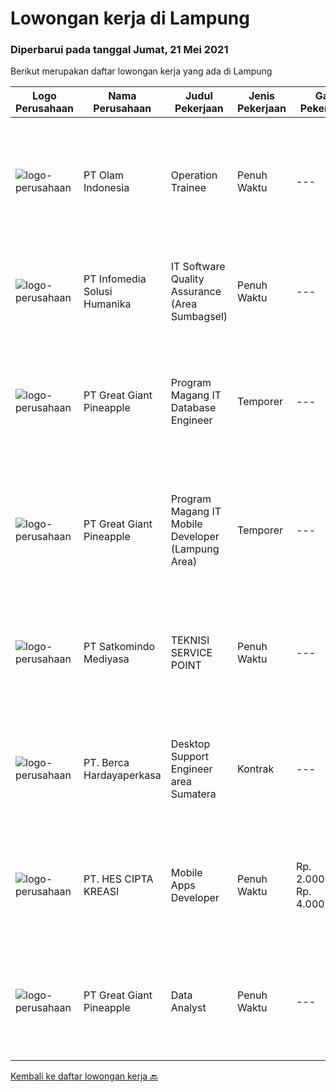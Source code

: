 
  # Lowongan kerja di Lampung

  ### Diperbarui pada tanggal Jumat, 21 Mei 2021

  Berikut merupakan daftar lowongan kerja yang ada di Lampung

  |Logo Perusahaan | Nama Perusahaan | Judul Pekerjaan | Jenis Pekerjaan | Gaji Pekerjaan | Lokasi | Deskripsi | Tanggal diunggah | Pranala |
  | -------------- | --------------- | --------------- | --------- | --------- | -------------- | ------- | ----------- | ----------- |
  |![logo-perusahaan](https://image-service-cdn.seek.com.au/1b3a5c94ec98d96bf4fb9ef908e05ea937216654/ee4dce1061f3f616224767ad58cb2fc751b8d2dc)|PT Olam Indonesia|Operation Trainee|Penuh Waktu|---|Bandar Lampung|POSITION SUMMARY This Operations Trainee Program is designed for Master Management University Fresh Graduates who want to learn and start their career...|Selasa, 18 Mei 2021|https://www.jobstreet.co.id/id/job/operation-trainee-3531485?token=0~62d6a6d6-3cd8-47d4-a8da-77e5fbca10fd&sectionRank=1&jobId=jobstreet-id-job-3531485|
|![logo-perusahaan](https://image-service-cdn.seek.com.au/63373d162568ae23aa2bd2a36d347af5a9d4476e/ee4dce1061f3f616224767ad58cb2fc751b8d2dc)|PT Infomedia Solusi Humanika|IT Software Quality Assurance (Area Sumbagsel)|Penuh Waktu|---|Lampung|IT Software Quality Assurance Kualifikasi : Pendidikan minimal S1 Jurusan Teknik Informatika / Ilmu Komputer / Sistem Informasi / Sains &amp;...|Senin, 17 Mei 2021|https://www.jobstreet.co.id/id/job/it-software-quality-assurance-area-sumbagsel-3530949?token=0~62d6a6d6-3cd8-47d4-a8da-77e5fbca10fd&sectionRank=2&jobId=jobstreet-id-job-3530949|
|![logo-perusahaan](https://image-service-cdn.seek.com.au/a9cfbe111d354fb1258d78b83041fd927add45ba/ee4dce1061f3f616224767ad58cb2fc751b8d2dc)|PT Great Giant Pineapple|Program Magang IT Database Engineer|Temporer|---|Lampung|Requirement: Knowledgeable in SQL Server Analysis, SQL Server Integration, SQL Server Reporting, and SQL Server Configuration Knowledgeable with SAP...|Selasa, 18 Mei 2021|https://www.jobstreet.co.id/id/job/program-magang-it-database-engineer-3522366?token=0~62d6a6d6-3cd8-47d4-a8da-77e5fbca10fd&sectionRank=3&jobId=jobstreet-id-job-3522366|
|![logo-perusahaan](https://image-service-cdn.seek.com.au/a9cfbe111d354fb1258d78b83041fd927add45ba/ee4dce1061f3f616224767ad58cb2fc751b8d2dc)|PT Great Giant Pineapple|Program Magang IT Mobile Developer (Lampung Area)|Temporer|---|Lampung|Role and Responsibility : Perform software development tasks and assist in the design and architecture of software applications individually or as a...|Rabu, 19 Mei 2021|https://www.jobstreet.co.id/id/job/program-magang-it-mobile-developer-lampung-area-3523794?token=0~62d6a6d6-3cd8-47d4-a8da-77e5fbca10fd&sectionRank=4&jobId=jobstreet-id-job-3523794|
|![logo-perusahaan](https://image-service-cdn.seek.com.au/dfc8d2d9ebab8167b33da819549bcb5c21800e2b/ee4dce1061f3f616224767ad58cb2fc751b8d2dc)|PT Satkomindo Mediyasa|TEKNISI SERVICE POINT|Penuh Waktu|---|Bandar Lampung|Kualifikasi : Usia minimal 18 tahun, maksimal 35 tahun Pendidikan min SMK Teknik Komputer Jaringan, Telekomunikasi Jurusan Transmisi Radio Memiliki...|Senin, 10 Mei 2021|https://www.jobstreet.co.id/id/job/teknisi-service-point-3528375?token=0~62d6a6d6-3cd8-47d4-a8da-77e5fbca10fd&sectionRank=5&jobId=jobstreet-id-job-3528375|
|![logo-perusahaan](https://image-service-cdn.seek.com.au/0c900ac2b5b1a2cf9bee651ce5d069e68ff14c92/ee4dce1061f3f616224767ad58cb2fc751b8d2dc)|PT. Berca Hardayaperkasa|Desktop Support Engineer area Sumatera|Kontrak|---|Lampung|Delivery the implementation and provide PC, Printer, and Networking. Analyze and diagnose technical issues and give fast problem resolution Technical...|Jumat, 30 April 2021|https://www.jobstreet.co.id/id/job/desktop-support-engineer-area-sumatera-3520871?token=0~62d6a6d6-3cd8-47d4-a8da-77e5fbca10fd&sectionRank=6&jobId=jobstreet-id-job-3520871|
|![logo-perusahaan](https://us.123rf.com/450wm/pavelstasevich/pavelstasevich1811/pavelstasevich181101027/112815900-stock-vector-no-image-available-icon-flat-vector.jpg?ver=6)|PT. HES CIPTA KREASI|Mobile Apps Developer|Penuh Waktu|Rp. 2.000.000-Rp. 4.000.000|Bandar Lampung|Dibutuhkan Mobile Apps Developer (Junior) dengan kriteria sebagai berikut: Mampu membuat aplikasi android &amp; iOS Mampu maintenance &amp;...|Rabu, 05 Mei 2021|https://www.jobstreet.co.id/id/job/mobile-apps-developer-3525262?token=0~62d6a6d6-3cd8-47d4-a8da-77e5fbca10fd&sectionRank=7&jobId=jobstreet-id-job-3525262|
|![logo-perusahaan](https://image-service-cdn.seek.com.au/a9cfbe111d354fb1258d78b83041fd927add45ba/ee4dce1061f3f616224767ad58cb2fc751b8d2dc)|PT Great Giant Pineapple|Data Analyst|Penuh Waktu|---|Lampung|Requirement Excellent data analysis skills, with the ability to pull from many different data sources and provide insights on that dataMinimum 2+...|Jumat, 23 April 2021|https://www.jobstreet.co.id/id/job/data-analyst-3515282?token=0~62d6a6d6-3cd8-47d4-a8da-77e5fbca10fd&sectionRank=8&jobId=jobstreet-id-job-3515282|


  [Kembali ke daftar lowongan kerja 🔙](../README.md#daftar-lowongan-kerja)
  